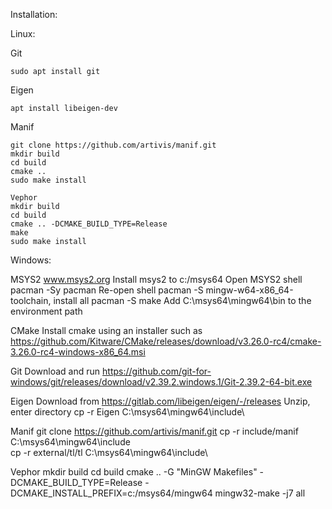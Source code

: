 Installation:


Linux:

Git
```
sudo apt install git
```

Eigen
```
apt install libeigen-dev
```

Manif
```
git clone https://github.com/artivis/manif.git
mkdir build
cd build
cmake ..
sudo make install
```

```
Vephor
mkdir build
cd build
cmake .. -DCMAKE_BUILD_TYPE=Release
make
sudo make install
```


Windows:

MSYS2
www.msys2.org
Install msys2 to c:/msys64
Open MSYS2 shell
pacman -Sy pacman
Re-open shell
pacman -S mingw-w64-x86_64-toolchain, install all
pacman -S make
Add C:\msys64\mingw64\bin to the environment path

CMake
Install cmake using an installer such as https://github.com/Kitware/CMake/releases/download/v3.26.0-rc4/cmake-3.26.0-rc4-windows-x86_64.msi

Git
Download and run https://github.com/git-for-windows/git/releases/download/v2.39.2.windows.1/Git-2.39.2-64-bit.exe

Eigen
Download from https://gitlab.com/libeigen/eigen/-/releases
Unzip, enter directory
cp -r Eigen C:\msys64\mingw64\include\

Manif
git clone https://github.com/artivis/manif.git
cp -r include/manif C:\msys64\mingw64\include\
cp -r external/tl/tl C:\msys64\mingw64\include\

Vephor
mkdir build
cd build
cmake .. -G "MinGW Makefiles" -DCMAKE_BUILD_TYPE=Release -DCMAKE_INSTALL_PREFIX=c:/msys64/mingw64
mingw32-make -j7 all